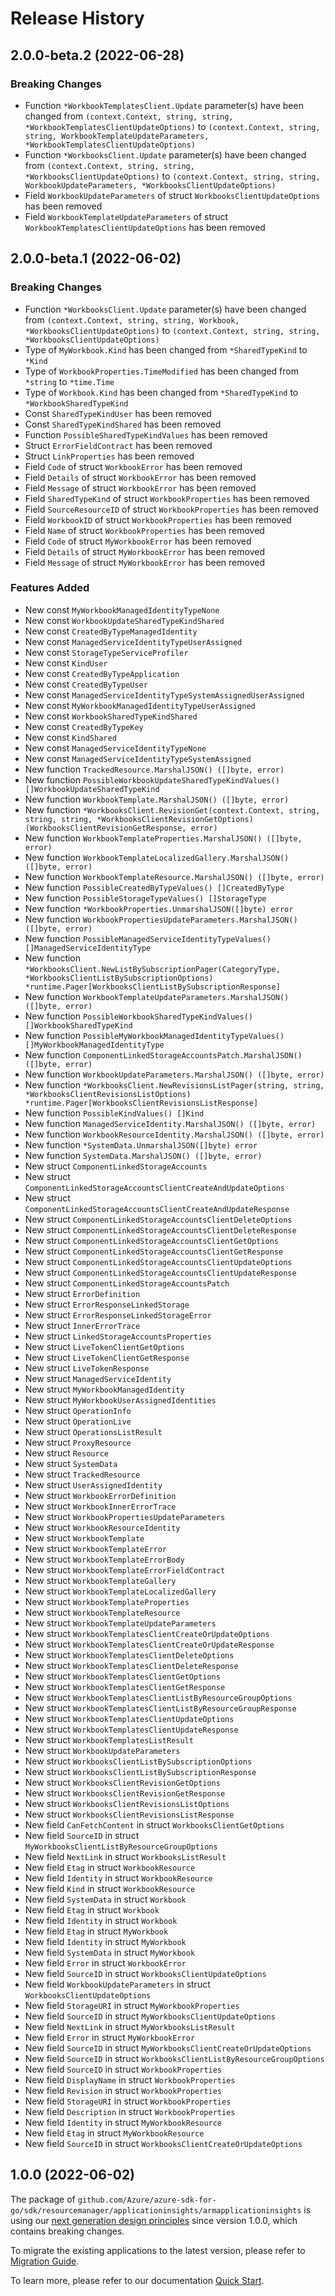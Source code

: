 # Release History

## 2.0.0-beta.2 (2022-06-28)
### Breaking Changes

- Function `*WorkbookTemplatesClient.Update` parameter(s) have been changed from `(context.Context, string, string, *WorkbookTemplatesClientUpdateOptions)` to `(context.Context, string, string, WorkbookTemplateUpdateParameters, *WorkbookTemplatesClientUpdateOptions)`
- Function `*WorkbooksClient.Update` parameter(s) have been changed from `(context.Context, string, string, *WorkbooksClientUpdateOptions)` to `(context.Context, string, string, WorkbookUpdateParameters, *WorkbooksClientUpdateOptions)`
- Field `WorkbookUpdateParameters` of struct `WorkbooksClientUpdateOptions` has been removed
- Field `WorkbookTemplateUpdateParameters` of struct `WorkbookTemplatesClientUpdateOptions` has been removed


## 2.0.0-beta.1 (2022-06-02)
### Breaking Changes

- Function `*WorkbooksClient.Update` parameter(s) have been changed from `(context.Context, string, string, Workbook, *WorkbooksClientUpdateOptions)` to `(context.Context, string, string, *WorkbooksClientUpdateOptions)`
- Type of `MyWorkbook.Kind` has been changed from `*SharedTypeKind` to `*Kind`
- Type of `WorkbookProperties.TimeModified` has been changed from `*string` to `*time.Time`
- Type of `Workbook.Kind` has been changed from `*SharedTypeKind` to `*WorkbookSharedTypeKind`
- Const `SharedTypeKindUser` has been removed
- Const `SharedTypeKindShared` has been removed
- Function `PossibleSharedTypeKindValues` has been removed
- Struct `ErrorFieldContract` has been removed
- Struct `LinkProperties` has been removed
- Field `Code` of struct `WorkbookError` has been removed
- Field `Details` of struct `WorkbookError` has been removed
- Field `Message` of struct `WorkbookError` has been removed
- Field `SharedTypeKind` of struct `WorkbookProperties` has been removed
- Field `SourceResourceID` of struct `WorkbookProperties` has been removed
- Field `WorkbookID` of struct `WorkbookProperties` has been removed
- Field `Name` of struct `WorkbookProperties` has been removed
- Field `Code` of struct `MyWorkbookError` has been removed
- Field `Details` of struct `MyWorkbookError` has been removed
- Field `Message` of struct `MyWorkbookError` has been removed

### Features Added

- New const `MyWorkbookManagedIdentityTypeNone`
- New const `WorkbookUpdateSharedTypeKindShared`
- New const `CreatedByTypeManagedIdentity`
- New const `ManagedServiceIdentityTypeUserAssigned`
- New const `StorageTypeServiceProfiler`
- New const `KindUser`
- New const `CreatedByTypeApplication`
- New const `CreatedByTypeUser`
- New const `ManagedServiceIdentityTypeSystemAssignedUserAssigned`
- New const `MyWorkbookManagedIdentityTypeUserAssigned`
- New const `WorkbookSharedTypeKindShared`
- New const `CreatedByTypeKey`
- New const `KindShared`
- New const `ManagedServiceIdentityTypeNone`
- New const `ManagedServiceIdentityTypeSystemAssigned`
- New function `TrackedResource.MarshalJSON() ([]byte, error)`
- New function `PossibleWorkbookUpdateSharedTypeKindValues() []WorkbookUpdateSharedTypeKind`
- New function `WorkbookTemplate.MarshalJSON() ([]byte, error)`
- New function `*WorkbooksClient.RevisionGet(context.Context, string, string, string, *WorkbooksClientRevisionGetOptions) (WorkbooksClientRevisionGetResponse, error)`
- New function `WorkbookTemplateProperties.MarshalJSON() ([]byte, error)`
- New function `WorkbookTemplateLocalizedGallery.MarshalJSON() ([]byte, error)`
- New function `WorkbookTemplateResource.MarshalJSON() ([]byte, error)`
- New function `PossibleCreatedByTypeValues() []CreatedByType`
- New function `PossibleStorageTypeValues() []StorageType`
- New function `*WorkbookProperties.UnmarshalJSON([]byte) error`
- New function `WorkbookPropertiesUpdateParameters.MarshalJSON() ([]byte, error)`
- New function `PossibleManagedServiceIdentityTypeValues() []ManagedServiceIdentityType`
- New function `*WorkbooksClient.NewListBySubscriptionPager(CategoryType, *WorkbooksClientListBySubscriptionOptions) *runtime.Pager[WorkbooksClientListBySubscriptionResponse]`
- New function `WorkbookTemplateUpdateParameters.MarshalJSON() ([]byte, error)`
- New function `PossibleWorkbookSharedTypeKindValues() []WorkbookSharedTypeKind`
- New function `PossibleMyWorkbookManagedIdentityTypeValues() []MyWorkbookManagedIdentityType`
- New function `ComponentLinkedStorageAccountsPatch.MarshalJSON() ([]byte, error)`
- New function `WorkbookUpdateParameters.MarshalJSON() ([]byte, error)`
- New function `*WorkbooksClient.NewRevisionsListPager(string, string, *WorkbooksClientRevisionsListOptions) *runtime.Pager[WorkbooksClientRevisionsListResponse]`
- New function `PossibleKindValues() []Kind`
- New function `ManagedServiceIdentity.MarshalJSON() ([]byte, error)`
- New function `WorkbookResourceIdentity.MarshalJSON() ([]byte, error)`
- New function `*SystemData.UnmarshalJSON([]byte) error`
- New function `SystemData.MarshalJSON() ([]byte, error)`
- New struct `ComponentLinkedStorageAccounts`
- New struct `ComponentLinkedStorageAccountsClientCreateAndUpdateOptions`
- New struct `ComponentLinkedStorageAccountsClientCreateAndUpdateResponse`
- New struct `ComponentLinkedStorageAccountsClientDeleteOptions`
- New struct `ComponentLinkedStorageAccountsClientDeleteResponse`
- New struct `ComponentLinkedStorageAccountsClientGetOptions`
- New struct `ComponentLinkedStorageAccountsClientGetResponse`
- New struct `ComponentLinkedStorageAccountsClientUpdateOptions`
- New struct `ComponentLinkedStorageAccountsClientUpdateResponse`
- New struct `ComponentLinkedStorageAccountsPatch`
- New struct `ErrorDefinition`
- New struct `ErrorResponseLinkedStorage`
- New struct `ErrorResponseLinkedStorageError`
- New struct `InnerErrorTrace`
- New struct `LinkedStorageAccountsProperties`
- New struct `LiveTokenClientGetOptions`
- New struct `LiveTokenClientGetResponse`
- New struct `LiveTokenResponse`
- New struct `ManagedServiceIdentity`
- New struct `MyWorkbookManagedIdentity`
- New struct `MyWorkbookUserAssignedIdentities`
- New struct `OperationInfo`
- New struct `OperationLive`
- New struct `OperationsListResult`
- New struct `ProxyResource`
- New struct `Resource`
- New struct `SystemData`
- New struct `TrackedResource`
- New struct `UserAssignedIdentity`
- New struct `WorkbookErrorDefinition`
- New struct `WorkbookInnerErrorTrace`
- New struct `WorkbookPropertiesUpdateParameters`
- New struct `WorkbookResourceIdentity`
- New struct `WorkbookTemplate`
- New struct `WorkbookTemplateError`
- New struct `WorkbookTemplateErrorBody`
- New struct `WorkbookTemplateErrorFieldContract`
- New struct `WorkbookTemplateGallery`
- New struct `WorkbookTemplateLocalizedGallery`
- New struct `WorkbookTemplateProperties`
- New struct `WorkbookTemplateResource`
- New struct `WorkbookTemplateUpdateParameters`
- New struct `WorkbookTemplatesClientCreateOrUpdateOptions`
- New struct `WorkbookTemplatesClientCreateOrUpdateResponse`
- New struct `WorkbookTemplatesClientDeleteOptions`
- New struct `WorkbookTemplatesClientDeleteResponse`
- New struct `WorkbookTemplatesClientGetOptions`
- New struct `WorkbookTemplatesClientGetResponse`
- New struct `WorkbookTemplatesClientListByResourceGroupOptions`
- New struct `WorkbookTemplatesClientListByResourceGroupResponse`
- New struct `WorkbookTemplatesClientUpdateOptions`
- New struct `WorkbookTemplatesClientUpdateResponse`
- New struct `WorkbookTemplatesListResult`
- New struct `WorkbookUpdateParameters`
- New struct `WorkbooksClientListBySubscriptionOptions`
- New struct `WorkbooksClientListBySubscriptionResponse`
- New struct `WorkbooksClientRevisionGetOptions`
- New struct `WorkbooksClientRevisionGetResponse`
- New struct `WorkbooksClientRevisionsListOptions`
- New struct `WorkbooksClientRevisionsListResponse`
- New field `CanFetchContent` in struct `WorkbooksClientGetOptions`
- New field `SourceID` in struct `MyWorkbooksClientListByResourceGroupOptions`
- New field `NextLink` in struct `WorkbooksListResult`
- New field `Etag` in struct `WorkbookResource`
- New field `Identity` in struct `WorkbookResource`
- New field `Kind` in struct `WorkbookResource`
- New field `SystemData` in struct `Workbook`
- New field `Etag` in struct `Workbook`
- New field `Identity` in struct `Workbook`
- New field `Etag` in struct `MyWorkbook`
- New field `Identity` in struct `MyWorkbook`
- New field `SystemData` in struct `MyWorkbook`
- New field `Error` in struct `WorkbookError`
- New field `SourceID` in struct `WorkbooksClientUpdateOptions`
- New field `WorkbookUpdateParameters` in struct `WorkbooksClientUpdateOptions`
- New field `StorageURI` in struct `MyWorkbookProperties`
- New field `SourceID` in struct `MyWorkbooksClientUpdateOptions`
- New field `NextLink` in struct `MyWorkbooksListResult`
- New field `Error` in struct `MyWorkbookError`
- New field `SourceID` in struct `MyWorkbooksClientCreateOrUpdateOptions`
- New field `SourceID` in struct `WorkbooksClientListByResourceGroupOptions`
- New field `SourceID` in struct `WorkbookProperties`
- New field `DisplayName` in struct `WorkbookProperties`
- New field `Revision` in struct `WorkbookProperties`
- New field `StorageURI` in struct `WorkbookProperties`
- New field `Description` in struct `WorkbookProperties`
- New field `Identity` in struct `MyWorkbookResource`
- New field `Etag` in struct `MyWorkbookResource`
- New field `SourceID` in struct `WorkbooksClientCreateOrUpdateOptions`


## 1.0.0 (2022-06-02)

The package of `github.com/Azure/azure-sdk-for-go/sdk/resourcemanager/applicationinsights/armapplicationinsights` is using our [next generation design principles](https://azure.github.io/azure-sdk/general_introduction.html) since version 1.0.0, which contains breaking changes.

To migrate the existing applications to the latest version, please refer to [Migration Guide](https://aka.ms/azsdk/go/mgmt/migration).

To learn more, please refer to our documentation [Quick Start](https://aka.ms/azsdk/go/mgmt).